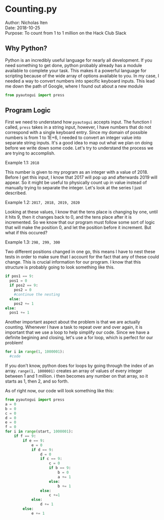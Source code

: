 # Counting.py
Author: Nicholas Iten  
Date: 2018-10-25  
Purpose: To count from 1 to 1 million on the Hack Club Slack  

## Why Python?
Python is an incredibly useful language for nearly all development. 
If you need something to get done, python probably already has a module 
available to complete your task. This makes it a powerful language for
scripting because of the wide array of options available to you. In my
case, I needed a way to convert numbers into specific keyboard inputs.
This lead me down the path of Google, where I found out about a new module
```python
from pyautogui import press
```

## Program Logic
First we need to understand how `pyautogui` accepts input. The function I called,
`press` takes in a string input, however, I have numbers that do not correspond with
a single keyboard entry. Since my domain of possible numbers is from 1 to 1E+6, I needed
to convert an integer value into separate string inputs. It's a good idea to map out what
we plan on doing before we write down some code. Let's try to understand the process we are trying
to accomplish.

Example 1.1: `2018`

This number is given to my program as an integer with a value of 2018. 
Before I get this input, I know that 2017 will pop up and afterwards 2019 will appear.
So it might be useful to physically count up in value instead of manually trying to separate
the integer. Let's look at the series I just described.

Example 1.2: `2017, 2018, 2019, 2020`

Looking at these values, I know that the tens place is changing by one, until it hits 9,
then it changes back to 0, and the tens place after it is incremented. So we know that our
program must follow some sort of logic that will make the position 0, and let the position before it increment.
But what if this occured?

Example 1.3: `298, 299, 300`

Two different positions changed in one go, this means I have to nest these tests in order to make sure that I
account for the fact that any of these could change. This is crucial information for our program. I know that
this structure is probably going to look something like this.

```python
if pos1 == 9:
  pos1 = 0
  if pos2 == 9:
    pos2 = 0
    #continue the nesting
  else:
    pos2 += 1
else:
  pos1 += 1
```

Another important aspect about the problem is that we are actually counting.
Whenever I have a task to repeat over and over again, it is important that
we use a loop to help simplify our code. Since we have a definite begining and
closing, let's use a for loop, which is perfect for our problem!

```python
for i in range(1, 1000001):
  #code
```

If you don't know, python does for loops by going through the index of an array. 
`range(1, 1000001)` creates an array of values of every integer between 1 and 1 million.
i then becomes any number on that array, so it starts as 1, then 2, and so forth.

As of right now, our code will look something like this:

```python
from pyautogui import press
a = 0
b = 0
c = 0
d = 0
e = 0
f = 0
for i in range(start, 1000001):
    if f == 9:
        if e == 9:
            e = 0
            if d == 9:
                d = 0
                if c == 9:
                    c = 0
                    if b == 9:
                        b = 0
                        a += 1
                    else:
                        b += 1
                else:
                    c +=1
            else:
                d += 1
        else:
            e += 1
```

